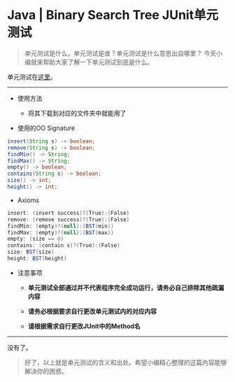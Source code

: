 # Java | Binary Search Tree JUnit单元测试
> 单元测试是什么，单元测试是谁？单元测试是什么意思出自哪里？ 今天小编就来帮助大家了解一下单元测试到底是什么。  

单元测试在[这里](https://github.com/Elnifio/COMP401Notes/blob/master/Notes/Java%20%7C%20Binary%20Search%20Tree%20JUnit%E5%8D%95%E5%85%83%E6%B5%8B%E8%AF%95/JUnitMain.java)。

- - - -

- 使用方法

	- 将其下载到对应的文件夹中就能用了
	
- 使用的OO Signature

```Java
insert(String s) -> boolean;
remove(String s) -> boolean;
findMin() -> String;
findMax() -> String;
empty() -> boolean;
contains(String s) -> boolean;
size() -> int;
height() -> int;
```

- Axioms

```Java
insert: (insert success)?(True):(False)
remove: (remove success)?(True):(False)
findMin: (empty)?(null):(BST(min))
findMax: (empty)?(null):(BST(max))
empty: (size == 0)
contains: (contain s)?(True):(False)
size: BST(size)
height: BST(height)
```

- 注意事项

	- **单元测试全部通过并不代表程序完全成功运行，请务必自己排除其他疏漏内容**
	
	- **请务必根据要求自行更改单元测试内的对应内容**
	
	- **请根据需求自行更改JUnit中的Method名**

- - - -

没有了。

> 好了，以上就是单元测试的含义和出处。希望小编精心整理的这篇内容能够解决你的困惑。  
